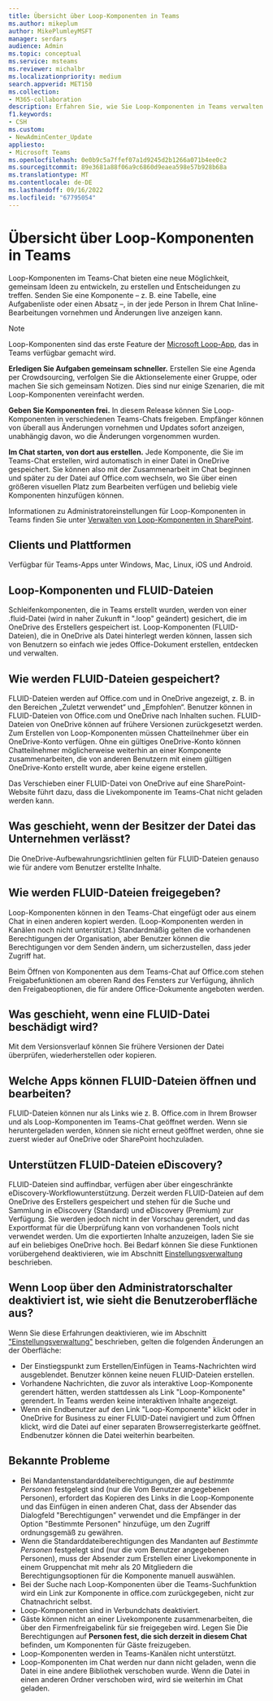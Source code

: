 ```yaml
---
title: Übersicht über Loop-Komponenten in Teams
ms.author: mikeplum
author: MikePlumleyMSFT
manager: serdars
audience: Admin
ms.topic: conceptual
ms.service: msteams
ms.reviewer: michalbr
ms.localizationpriority: medium
search.appverid: MET150
ms.collection:
- M365-collaboration
description: Erfahren Sie, wie Sie Loop-Komponenten in Teams verwalten.
f1.keywords:
- CSH
ms.custom:
- NewAdminCenter_Update
appliesto:
- Microsoft Teams
ms.openlocfilehash: 0e0b9c5a7ffef07a1d9245d2b1266a071b4ee0c2
ms.sourcegitcommit: 89e3681a88f06a9c6860d9eaea598e57b928b68a
ms.translationtype: MT
ms.contentlocale: de-DE
ms.lasthandoff: 09/16/2022
ms.locfileid: "67795054"
---
```

# <a name="overview-of-loop-components-in-teams"></a>Übersicht über Loop-Komponenten in Teams

Loop-Komponenten im Teams-Chat bieten eine neue Möglichkeit, gemeinsam Ideen zu entwickeln, zu erstellen und Entscheidungen zu treffen. Senden Sie eine Komponente – z. B. eine Tabelle, eine Aufgabenliste oder einen Absatz –, in der jede Person in Ihrem Chat Inline-Bearbeitungen vornehmen und Änderungen live anzeigen kann. 

> [!Note]
> Loop-Komponenten sind das erste Feature der [Microsoft Loop-App](https://www.microsoft.com/en-us/microsoft-loop), das in Teams verfügbar gemacht wird. 

**Erledigen Sie Aufgaben gemeinsam schneller.** Erstellen Sie eine Agenda per Crowdsourcing, verfolgen Sie die Aktionselemente einer Gruppe, oder machen Sie sich gemeinsam Notizen. Dies sind nur einige Szenarien, die mit Loop-Komponenten vereinfacht werden.

**Geben Sie Komponenten frei.** In diesem Release können Sie Loop-Komponenten in verschiedenen Teams-Chats freigeben. Empfänger können von überall aus Änderungen vornehmen und Updates sofort anzeigen, unabhängig davon, wo die Änderungen vorgenommen wurden.

**Im Chat starten, von dort aus erstellen.** Jede Komponente, die Sie im Teams-Chat erstellen, wird automatisch in einer Datei in OneDrive gespeichert. Sie können also mit der Zusammenarbeit im Chat beginnen und später zu der Datei auf Office.com wechseln, wo Sie über einen größeren visuellen Platz zum Bearbeiten verfügen und beliebig viele Komponenten hinzufügen können.

Informationen zu Administratoreinstellungen für Loop-Komponenten in Teams finden Sie unter [Verwalten von Loop-Komponenten in SharePoint](/sharepoint/manage-loop-components).

## <a name="clients-and-platforms"></a>Clients und Plattformen

Verfügbar für Teams-Apps unter Windows, Mac, Linux, iOS und Android.

## <a name="loop-components-and-fluid-files"></a>Loop-Komponenten und FLUID-Dateien

Schleifenkomponenten, die in Teams erstellt wurden, werden von einer .fluid-Datei (wird in naher Zukunft in ".loop" geändert) gesichert, die im OneDrive des Erstellers gespeichert ist. Loop-Komponenten (FLUID-Dateien), die in OneDrive als Datei hinterlegt werden können, lassen sich von Benutzern so einfach wie jedes Office-Dokument erstellen, entdecken und verwalten. 

## <a name="how-are-fluid-files-stored"></a>Wie werden FLUID-Dateien gespeichert?

FLUID-Dateien werden auf Office.com und in OneDrive angezeigt, z. B. in den Bereichen „Zuletzt verwendet“ und „Empfohlen“. Benutzer können in FLUID-Dateien von Office.com und OneDrive nach Inhalten suchen. FLUID-Dateien von OneDrive können auf frühere Versionen zurückgesetzt werden. Zum Erstellen von Loop-Komponenten müssen Chatteilnehmer über ein OneDrive-Konto verfügen. Ohne ein gültiges OneDrive-Konto können Chatteilnehmer möglicherweise weiterhin an einer Komponente zusammenarbeiten, die von anderen Benutzern mit einem gültigen OneDrive-Konto erstellt wurde, aber keine eigene erstellen. 

Das Verschieben einer FLUID-Datei von OneDrive auf eine SharePoint-Website führt dazu, dass die Livekomponente im Teams-Chat nicht geladen werden kann.

## <a name="what-happens-if-the-owner-of-the-file-leaves-the-company"></a>Was geschieht, wenn der Besitzer der Datei das Unternehmen verlässt?

Die OneDrive-Aufbewahrungsrichtlinien gelten für FLUID-Dateien genauso wie für andere vom Benutzer erstellte Inhalte.

## <a name="how-are-fluid-files-shared"></a>Wie werden FLUID-Dateien freigegeben?

Loop-Komponenten können in den Teams-Chat eingefügt oder aus einem Chat in einen anderen kopiert werden. (Loop-Komponenten werden in Kanälen noch nicht unterstützt.) Standardmäßig gelten die vorhandenen Berechtigungen der Organisation, aber Benutzer können die Berechtigungen vor dem Senden ändern, um sicherzustellen, dass jeder Zugriff hat.

Beim Öffnen von Komponenten aus dem Teams-Chat auf Office.com stehen Freigabefunktionen am oberen Rand des Fensters zur Verfügung, ähnlich den Freigabeoptionen, die für andere Office-Dokumente angeboten werden.

## <a name="what-if-a-fluid-file-becomes-corrupted-or-damaged"></a>Was geschieht, wenn eine FLUID-Datei beschädigt wird?

Mit dem Versionsverlauf können Sie frühere Versionen der Datei überprüfen, wiederherstellen oder kopieren.

## <a name="what-apps-can-open-and-edit-fluid-files"></a>Welche Apps können FLUID-Dateien öffnen und bearbeiten?

FLUID-Dateien können nur als Links wie z. B. Office.com in Ihrem Browser und als Loop-Komponenten im Teams-Chat geöffnet werden. Wenn sie heruntergeladen werden, können sie nicht erneut geöffnet werden, ohne sie zuerst wieder auf OneDrive oder SharePoint hochzuladen.

## <a name="does-fluid-files-support-ediscovery"></a>Unterstützen FLUID-Dateien eDiscovery?

FLUID-Dateien sind auffindbar, verfügen aber über eingeschränkte eDiscovery-Workflowunterstützung. Derzeit werden FLUID-Dateien auf dem OneDrive des Erstellers gespeichert und stehen für die Suche und Sammlung in eDiscovery (Standard) und eDiscovery (Premium) zur Verfügung. Sie werden jedoch nicht in der Vorschau gerendert, und das Exportformat für die Überprüfung kann von vorhandenen Tools nicht verwendet werden. Um die exportierten Inhalte anzuzeigen, laden Sie sie auf ein beliebiges OneDrive hoch. Bei Bedarf können Sie diese Funktionen vorübergehend deaktivieren, wie im Abschnitt [Einstellungsverwaltung](/sharepoint/manage-loop-components#settings-management) beschrieben.

## <a name="if-loop-is-disabled-from-the-admin-switch-what-will-the-user-experience-be"></a>Wenn Loop über den Administratorschalter deaktiviert ist, wie sieht die Benutzeroberfläche aus?

Wenn Sie diese Erfahrungen deaktivieren, wie im Abschnitt ["Einstellungsverwaltung"](/sharepoint/manage-loop-components#settings-management) beschrieben, gelten die folgenden Änderungen an der Oberfläche:

- Der Einstiegspunkt zum Erstellen/Einfügen in Teams-Nachrichten wird ausgeblendet. Benutzer können keine neuen FLUID-Dateien erstellen.
- Vorhandene Nachrichten, die zuvor als interaktive Loop-Komponente gerendert hätten, werden stattdessen als Link "Loop-Komponente" gerendert. In Teams werden keine interaktiven Inhalte angezeigt.
- Wenn ein Endbenutzer auf den Link "Loop-Komponente" klickt oder in OneDrive for Business zu einer FLUID-Datei navigiert und zum Öffnen klickt, wird die Datei auf einer separaten Browserregisterkarte geöffnet. Endbenutzer können die Datei weiterhin bearbeiten.

## <a name="known-issues"></a>Bekannte Probleme

- Bei Mandantenstandarddateiberechtigungen, die auf *bestimmte Personen* festgelegt sind (nur die Vom Benutzer angegebenen Personen), erfordert das Kopieren des Links in die Loop-Komponente und das Einfügen in einen anderen Chat, dass der Absender das Dialogfeld "Berechtigungen" verwendet und die Empfänger in der Option "Bestimmte Personen" hinzufüge, um den Zugriff ordnungsgemäß zu gewähren.
- Wenn die Standarddateiberechtigungen des Mandanten auf *Bestimmte Personen* festgelegt sind (nur die vom Benutzer angegebenen Personen), muss der Absender zum Erstellen einer Livekomponente in einem Gruppenchat mit mehr als 20 Mitgliedern die Berechtigungsoptionen für die Komponente manuell auswählen.
- Bei der Suche nach Loop-Komponenten über die Teams-Suchfunktion wird ein Link zur Komponente in office.com zurückgegeben, nicht zur Chatnachricht selbst.
- Loop-Komponenten sind in Verbundchats deaktiviert.
- Gäste können nicht an einer Livekomponente zusammenarbeiten, die über den Firmenfreigabelink für sie freigegeben wird. Legen Sie Die Berechtigungen auf **Personen fest, die sich derzeit in diesem Chat** befinden, um Komponenten für Gäste freizugeben.
- Loop-Komponenten werden in Teams-Kanälen nicht unterstützt.
- Loop-Komponenten im Chat werden nur dann nicht geladen, wenn die Datei in eine andere Bibliothek verschoben wurde. Wenn die Datei in einen anderen Ordner verschoben wird, wird sie weiterhin im Chat geladen.
